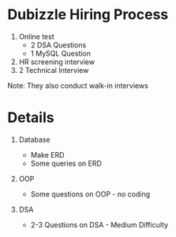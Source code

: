 # Dubizzle Hiring Process
1. Online test
    * 2 DSA Questions
    * 1 MySQL Question
2. HR screening interview
3. 2 Technical Interview

Note: They also conduct walk-in interviews

# Details
1. Database
    * Make ERD 
    * Some queries on ERD

2. OOP
    * Some questions on OOP - no coding

3. DSA
    * 2-3 Questions on DSA - Medium Difficulty

